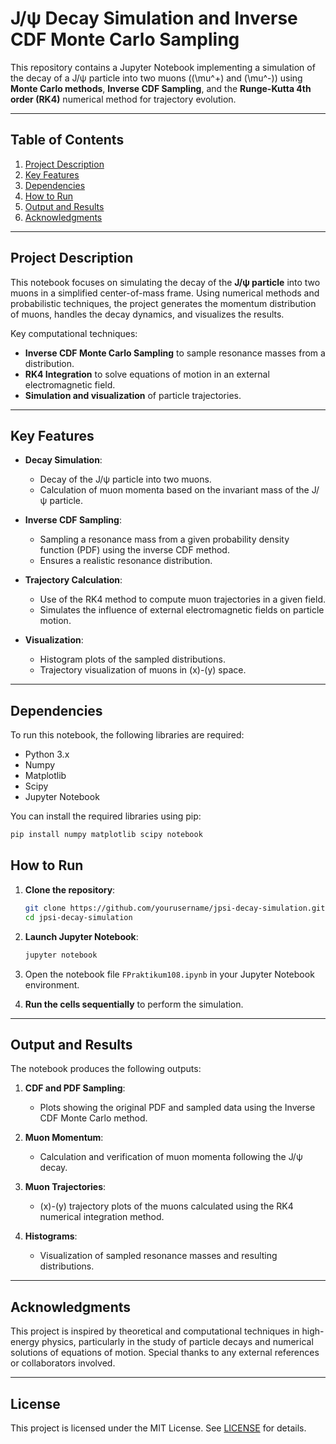 # J/ψ Decay Simulation and Inverse CDF Monte Carlo Sampling

This repository contains a Jupyter Notebook implementing a simulation of the decay of a J/ψ particle into two muons (\(\mu^+\) and \(\mu^-\)) using **Monte Carlo methods**, **Inverse CDF Sampling**, and the **Runge-Kutta 4th order (RK4)** numerical method for trajectory evolution.  

---

## Table of Contents

1. [Project Description](#project-description)
2. [Key Features](#key-features)
3. [Dependencies](#dependencies)
4. [How to Run](#how-to-run)
5. [Output and Results](#output-and-results)
6. [Acknowledgments](#acknowledgments)

---

## Project Description

This notebook focuses on simulating the decay of the **J/ψ particle** into two muons in a simplified center-of-mass frame. Using numerical methods and probabilistic techniques, the project generates the momentum distribution of muons, handles the decay dynamics, and visualizes the results.

Key computational techniques:
- **Inverse CDF Monte Carlo Sampling** to sample resonance masses from a distribution.
- **RK4 Integration** to solve equations of motion in an external electromagnetic field.
- **Simulation and visualization** of particle trajectories.

---

## Key Features

- **Decay Simulation**:
   - Decay of the J/ψ particle into two muons.
   - Calculation of muon momenta based on the invariant mass of the J/ψ particle.

- **Inverse CDF Sampling**:
   - Sampling a resonance mass from a given probability density function (PDF) using the inverse CDF method.
   - Ensures a realistic resonance distribution.

- **Trajectory Calculation**:
   - Use of the RK4 method to compute muon trajectories in a given field.
   - Simulates the influence of external electromagnetic fields on particle motion.

- **Visualization**:
   - Histogram plots of the sampled distributions.
   - Trajectory visualization of muons in \(x\)-\(y\) space.

---

## Dependencies

To run this notebook, the following libraries are required:

- Python 3.x
- Numpy
- Matplotlib
- Scipy
- Jupyter Notebook

You can install the required libraries using pip:

```bash
pip install numpy matplotlib scipy notebook
```

## How to Run

1. **Clone the repository**:

   ```bash
   git clone https://github.com/yourusername/jpsi-decay-simulation.git
   cd jpsi-decay-simulation
   ```

2. **Launch Jupyter Notebook**:

   ```bash
   jupyter notebook
   ```

3. Open the notebook file `FPraktikum108.ipynb` in your Jupyter Notebook environment.

4. **Run the cells sequentially** to perform the simulation.

---

## Output and Results

The notebook produces the following outputs:

1. **CDF and PDF Sampling**:
   - Plots showing the original PDF and sampled data using the Inverse CDF Monte Carlo method.

2. **Muon Momentum**:
   - Calculation and verification of muon momenta following the J/ψ decay.

3. **Muon Trajectories**:
   - \(x\)-\(y\) trajectory plots of the muons calculated using the RK4 numerical integration method.

4. **Histograms**:
   - Visualization of sampled resonance masses and resulting distributions.

---

## Acknowledgments

This project is inspired by theoretical and computational techniques in high-energy physics, particularly in the study of particle decays and numerical solutions of equations of motion. Special thanks to any external references or collaborators involved.

---

## License

This project is licensed under the MIT License. See [LICENSE](LICENSE) for details.
